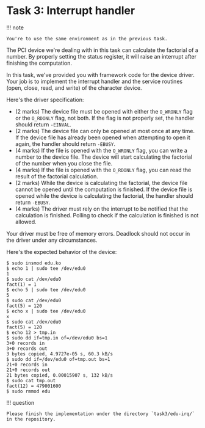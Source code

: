 # Task 3: Interrupt handler

!!! note

    You're to use the same environment as in the previous task.

The PCI device we're dealing with in this task can calculate the factorial of a number.
By properly setting the status register, it will raise an interrupt after finishing the computation.

In this task, we've provided you with framework code for the device driver.
Your job is to implement the interrupt handler and the service routines (open, close, read, and write) of the character device.

Here's the driver specification:

- (2 marks)
  The device file must be opened with either the `O_WRONLY` flag or the `O_RDONLY` flag, not both.
  If the flag is not properly set, the handler should return `-EINVAL`.
- (2 marks)
  The device file can only be opened at most once at any time.
  If the device file has already been opened when attempting to open it again, the handler should return `-EBUSY`.
- (4 marks)
  If the file is opened with the `O_WRONLY` flag, you can write a number to the device file.
  The device will start calculating the factorial of the number when you close the file.
- (4 marks)
  If the file is opened with the `O_RDONLY` flag, you can read the result of the factorial calculation.
- (2 marks)
  While the device is calculating the factorial, the device file cannot be opened until the computation is finished.
  If the device file is opened while the device is calculating the factorial, the handler should return `-EBUSY`.
- (4 marks)
  The driver must rely on the interrupt to be notified that the calculation is finished.
  Polling to check if the calculation is finished is not allowed.

Your driver must be free of memory errors.
Deadlock should not occur in the driver under any circumstances.

Here's the expected behavior of the device:

```console
$ sudo insmod edu.ko
$ echo 1 | sudo tee /dev/edu0
1
$ sudo cat /dev/edu0
fact(1) = 1
$ echo 5 | sudo tee /dev/edu0
5
$ sudo cat /dev/edu0
fact(5) = 120
$ echo x | sudo tee /dev/edu0
x
$ sudo cat /dev/edu0
fact(5) = 120
$ echo 12 > tmp.in
$ sudo dd if=tmp.in of=/dev/edu0 bs=1
3+0 records in
3+0 records out
3 bytes copied, 4.9727e-05 s, 60.3 kB/s
$ sudo dd if=/dev/edu0 of=tmp.out bs=1
21+0 records in
21+0 records out
21 bytes copied, 0.00015907 s, 132 kB/s
$ sudo cat tmp.out
fact(12) = 479001600
$ sudo rmmod edu
```

!!! question

    Please finish the implementation under the directory `task3/edu-irq/` in the repository.
